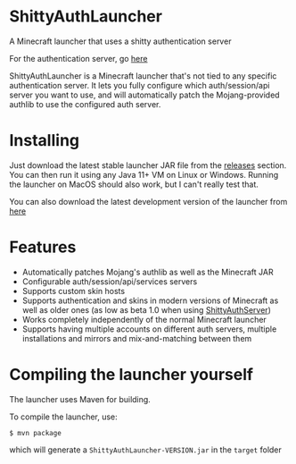# ShittyAuthLauncher
A Minecraft launcher that uses a shitty authentication server

For the authentication server, go [here](https://github.com/MrLetsplay2003/ShittyAuthServer)

ShittyAuthLauncher is a Minecraft launcher that's not tied to any specific authentication server. It lets you fully configure which auth/session/api server you want to use, and will automatically patch the Mojang-provided authlib to use the configured auth server.

# Installing
Just download the latest stable launcher JAR file from the [releases](https://github.com/MrLetsplay2003/ShittyAuthLauncher/releases) section. You can then run it using any Java 11+ VM on Linux or Windows.
Running the launcher on MacOS should also work, but I can't really test that.

You can also download the latest development version of the launcher from [here](https://ci.graphite-official.com/job/ShittyAuthLauncher/lastBuild/me.mrletsplay$ShittyAuthLauncher/)

# Features
- Automatically patches Mojang's authlib as well as the Minecraft JAR
- Configurable auth/session/api/services servers
- Supports custom skin hosts
- Supports authentication and skins in modern versions of Minecraft as well as older ones (as low as beta 1.0 when using [ShittyAuthServer](https://github.com/MrLetsplay2003/ShittyAuthServer))
- Works completely independently of the normal Minecraft launcher
- Supports having multiple accounts on different auth servers, multiple installations and mirrors and mix-and-matching between them

# Compiling the launcher yourself
The launcher uses Maven for building.

To compile the launcher, use:
```
$ mvn package
```
which will generate a `ShittyAuthLauncher-VERSION.jar` in the `target` folder
